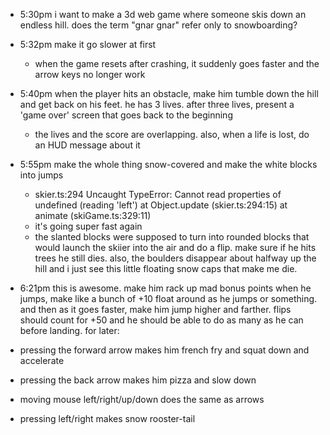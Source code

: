 - 5:30pm i want to make a 3d web game where someone skis down an endless hill. does the term "gnar gnar" refer only to snowboarding?
- 5:32pm make it go slower at first
  - when the game resets after crashing, it suddenly goes faster and the arrow keys no longer work
- 5:40pm when the player hits an obstacle, make him tumble down the hill and get back on his feet. he has 3 lives. after three lives, present a 'game over' screen that goes back to the beginning
  - the lives and the score are overlapping. also, when a life is lost, do an HUD message about it
- 5:55pm make the whole thing snow-covered and make the white blocks into jumps
  - skier.ts:294 Uncaught TypeError: Cannot read properties of undefined (reading 'left') at Object.update (skier.ts:294:15) at animate (skiGame.ts:329:11)
  - it's going super fast again
  - the slanted blocks were supposed to turn into rounded blocks that would launch the skiier into the air and do a flip. make sure if he hits trees he still dies. also, the boulders disappear about halfway up the hill and i just see this little floating snow caps that make me die.
- 6:21pm this is awesome. make him rack up mad bonus points when he jumps, make like a bunch of +10 float around as he jumps or something. and then as it goes faster, make him jump higher and farther. flips should count for +50 and he should be able to do as many as he can before landing.
  for later:

- pressing the forward arrow makes him french fry and squat down and accelerate
- pressing the back arrow makes him pizza and slow down
- moving mouse left/right/up/down does the same as arrows
- pressing left/right makes snow rooster-tail
